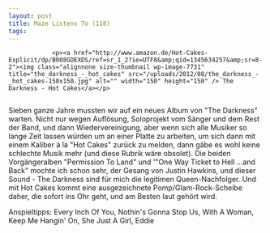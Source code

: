 ```yaml
---
layout: post
title: Maze Listens To (118)
tags:
---
```



                <p><a href="http://www.amazon.de/Hot-Cakes-Explicit/dp/B008GDEXDS/ref=sr_1_2?ie=UTF8&amp;qid=1345634257&amp;sr=8-2"><img class="alignnone size-thumbnail wp-image-7731" title="the_darkness_-_hot_cakes" src="/uploads/2012/08/the_darkness_-_hot_cakes-150x150.jpg" alt="" width="150" height="150" /> The Darkness - Hot Cakes</a></p>
<img src="/uploads/2010/02/maze_listens_to_5stars.png" alt="" />
<p>Sieben ganze Jahre mussten wir auf ein neues Album von &quot;The Darkness&quot; warten. Nicht nur wegen Auflösung, Soloprojekt vom Sänger und dem Rest der Band, und dann Wiedervereinigung, aber wenn sich alle Musiker so lange Zeit lassen würden um an einer Platte zu arbeiten, um sich dann mit einem Kaliber á la &quot;Hot Cakes&quot; zurück zu melden, dann gäbe es wohl keine schlechte Musik mehr (und diese Rubrik wäre obsolet). Die beiden Vorgängeralben &quot;Permission To Land&quot; und '&quot;One Way Ticket to Hell ...and Back&quot; mochte ich schon sehr, der Gesang von Justin Hawkins, und dieser Sound - The Darkness sind für mich die legitimen Queen-Nachfolger. Und mit Hot Cakes kommt eine ausgezeichnete Pomp/Glam-Rock-Scheibe daher, die sofort ins Ohr geht, und am Besten laut gehört wird.</p>
<p>Anspieltipps: Every Inch Of You, Nothin's Gonna Stop Us, With A Woman, Keep Me Hangin' On, She Just A Girl, Eddie</p>
